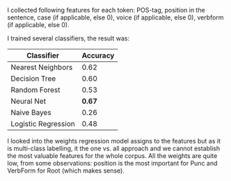 I collected following features for each token: POS-tag, position in the sentence, case (if applicable, else 0), voice (if applicable, else 0), verbform (if applicable, else 0).

I trained several classifiers, the result was:

| Classifier| Accuracy |
| ------------- | ------------- |
| Nearest Neighbors | 0.62  |
| Decision Tree | 0.60  |
| Random Forest | 0.53  |
| Neural Net | **0.67** |
| Naive Bayes | 0.26 |
| Logistic Regression | 0.48 |

I looked into the weights regression model assigns to the features but as it is multi-class labelling, it the one vs. all approach and we cannot establish the most valuable features for the whole corpus. All the weights are quite low, from some observations: position is the most important for Punc and VerbForm for Root (which makes sense).
